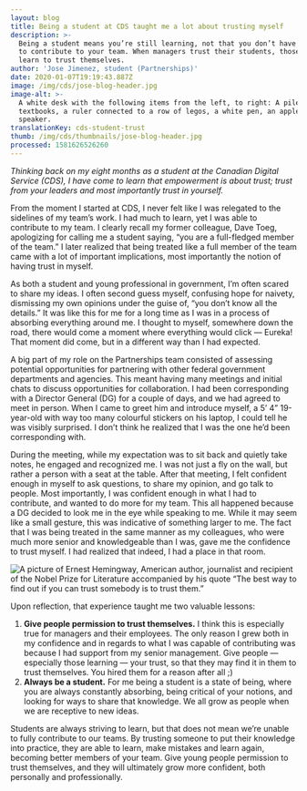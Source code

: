 ```yaml
---
layout: blog
title: Being a student at CDS taught me a lot about trusting myself
description: >-
  Being a student means you’re still learning, not that you don’t have something
  to contribute to your team. When managers trust their students, those students
  learn to trust themselves.
author: 'Jose Jimenez, student (Partnerships)'
date: 2020-01-07T19:19:43.887Z
image: /img/cds/jose-blog-header.jpg
image-alt: >-
  A white desk with the following items from the left, to right: A pile of
  textbooks, a ruler connected to a row of legos, a white pen, an apple and a
  speaker.
translationKey: cds-student-trust
thumb: /img/cds/thumbnails/jose-blog-header.jpg
processed: 1581626526260
---
```

_Thinking back on my eight months as a student at the Canadian Digital Service (CDS), I have come to learn that empowerment is about trust; trust from your leaders and most importantly trust in yourself._

From the moment I started at CDS, I never felt like I was relegated to the sidelines of my team’s work. I had much to learn, yet I was able to contribute to my team. I clearly recall my former colleague, Dave Toeg, apologizing for calling me a student saying, “you are a full-fledged member of the team.” I later realized that being treated like a full member of the team came with a lot of important implications, most importantly the notion of having trust in myself. 

As both a student and young professional in government, I’m often scared to share my ideas. I often second guess myself, confusing hope for naivety, dismissing my own opinions under the guise of, “you don’t know all the details.” It was like this for me for a long time as I was in a process of absorbing everything around me. I thought to myself, somewhere down the road, there would come a moment where everything would click — Eureka! That moment did come, but in a different way than I had expected. 

A big part of my role on the Partnerships team consisted of assessing potential opportunities for partnering with other federal government departments and agencies. This meant having many meetings and initial chats to discuss opportunities for collaboration. I had been corresponding with a Director General (DG) for a couple of days, and we had agreed to meet in person. When I came to greet him and introduce myself, a 5’ 4” 19-year-old with way too many colourful stickers on his laptop, I could tell he was visibly surprised. I don’t think he realized that I was the one he’d been corresponding with. 

During the meeting, while my expectation was to sit back and quietly take notes, he engaged and recognized me. I was not just a fly on the wall, but rather a person with a seat at the table. After that meeting, I felt confident enough in myself to ask questions, to share my opinion, and go talk to people. Most importantly, I was confident enough in what I had to contribute, and wanted to do more for my team. This all happened because a DG decided to look me in the eye while speaking to me. While it may seem like a small gesture, this was indicative of something larger to me. The fact that I was being treated in the same manner as my colleagues, who were much more senior and knowledgeable than I was, gave me the confidence to trust myself. I had realized that indeed, I had a place in that room. 

![A picture of Ernest Hemingway, American author, journalist and recipient of the Nobel Prize for Literature accompanied by his quote “The best way to find out if you can trust somebody is to trust them.”](https://cds-website-assets-prod.s3.ca-central-1.amazonaws.com/hemingway_en_5607aa16d5.jpg)

Upon reflection, that experience taught me two valuable lessons:

1. **Give people permission to trust themselves.** I think this is especially true for managers and their employees. The only reason I grew both in my confidence and in regards to what I was capable of contributing was because I had support from my senior management. Give people — especially those learning — your trust, so that they may find it in them to trust themselves. You hired them for a reason after all ;) 
2. **Always be a student.** For me being a student is a state of being, where you are always constantly absorbing, being critical of your notions, and looking for ways to share that knowledge. We all grow as people when we are receptive to new ideas.

Students are always striving to learn, but that does not mean we’re unable to fully contribute to our teams. By trusting someone to put their knowledge into practice, they are able to learn, make mistakes and learn again, becoming better members of your team. Give young people permission to trust themselves, and they will ultimately grow more confident, both personally and professionally.

